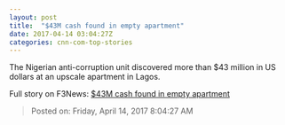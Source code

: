 ```yaml
---
layout: post
title:  "$43M cash found in empty apartment"
date: 2017-04-14 03:04:27Z
categories: cnn-com-top-stories
---
```


The Nigerian anti-corruption unit discovered more than $43 million in US dollars at an upscale apartment in Lagos.


Full story on F3News: [$43M cash found in empty apartment](http://www.f3nws.com/n/JXXWqC)

> Posted on: Friday, April 14, 2017 8:04:27 AM
